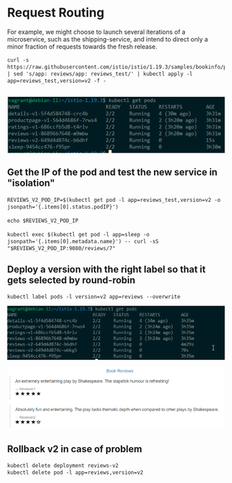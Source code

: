# Request Routing

For example, we might choose to launch several iterations of a microservice, such as the shipping-service, and intend to direct only a minor fraction of requests towards the fresh release.


```
curl -s https://raw.githubusercontent.com/istio/istio/1.19.3/samples/bookinfo/platform/kube/bookinfo.yaml | sed 's/app: reviews/app: reviews_test/' | kubectl apply -l app=reviews_test,version=v2 -f -


```
![pod](image.png)

## Get the IP of the pod and test the new service in "isolation"

```
REVIEWS_V2_POD_IP=$(kubectl get pod -l app=reviews_test,version=v2 -o jsonpath='{.items[0].status.podIP}')

echo $REVIEWS_V2_POD_IP

kubectl exec $(kubectl get pod -l app=sleep -o jsonpath='{.items[0].metadata.name}') -- curl -sS "$REVIEWS_V2_POD_IP:9080/reviews/7"
```

## Deploy a version with the right label so that it gets selected by round-robin

```
kubectl label pods -l version=v2 app=reviews --overwrite
```
![pod](image-1.png)

![new version](image-2.png)

## Rollback v2 in case of problem

```
kubectl delete deployment reviews-v2
kubectl delete pod -l app=reviews,version=v2
```



